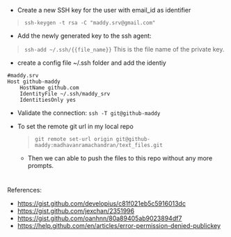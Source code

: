 - Create a new SSH key for the user with email_id as identifier
 > ```ssh-keygen -t rsa -C "maddy.srv@gmail.com"```

- Add the newly generated key to the ssh agent:
 >```ssh-add ~/.ssh/{{file_name}}```
 This is the file name of the private key.

- create a config file ~/.ssh folder and add the identiy
```
#maddy.srv
Host github-maddy
	HostName github.com
	IdentityFile ~/.ssh/maddy_srv
	IdentitiesOnly yes
```

- Validate the connection:
 ```ssh -T git@github-maddy```

- To set the remote git url in my local repo
  > `git remote set-url origin git@github-maddy:madhavanramachandran/text_files.git`
  - Then we can able to push the files to this repo without any more prompts.
#


References:

- https://gist.github.com/developius/c81f021eb5c5916013dc
- https://gist.github.com/jexchan/2351996
- https://gist.github.com/oanhnn/80a89405ab9023894df7
- https://help.github.com/en/articles/error-permission-denied-publickey